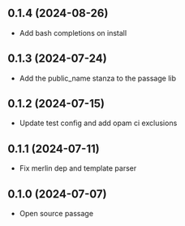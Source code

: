 ## 0.1.4 (2024-08-26)
- Add bash completions on install

## 0.1.3 (2024-07-24)
- Add the public_name stanza to the passage lib

## 0.1.2 (2024-07-15)
- Update test config and add opam ci exclusions

## 0.1.1 (2024-07-11)
- Fix merlin dep and template parser

## 0.1.0 (2024-07-07)
- Open source passage
